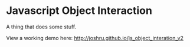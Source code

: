 # Javascript Object Interaction

A thing that does some stuff.

View a working demo here: http://joshru.github.io/js_object_interation_v2
